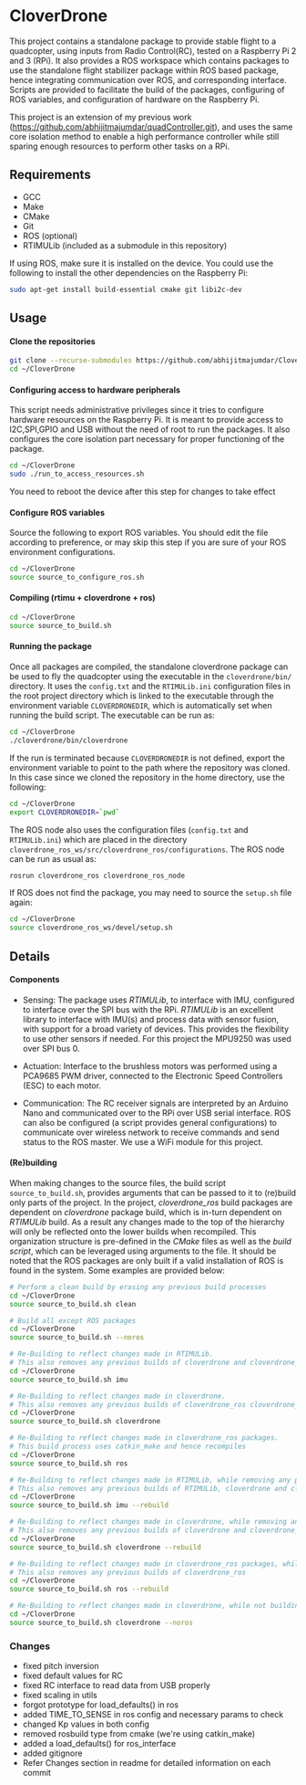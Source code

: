 # CloverDrone
This project contains a standalone package to provide stable flight to a quadcopter, using inputs from Radio Control(RC), tested on a Raspberry Pi 2 and 3 (RPi). It also provides a ROS workspace which contains packages to use the standalone flight stabilizer package within ROS based package, hence integrating communication over ROS, and corresponding interface. Scripts are provided to facilitate the build of the packages, configuring of ROS variables, and configuration of hardware on the Raspberry Pi.

This project is an extension of my previous work (https://github.com/abhijitmajumdar/quadController.git), and uses the same core isolation method to enable a high performance controller while still sparing enough resources to perform other tasks on a RPi.

## Requirements
- GCC
- Make
- CMake
- Git
- ROS (optional)
- RTIMULib (included as a submodule in this repository)

If using ROS, make sure it is installed on the device. You could use the following to install the other dependencies on the Raspberry Pi:
```sh
sudo apt-get install build-essential cmake git libi2c-dev
```

## Usage
#### Clone the repositories
```sh
git clone --recurse-submodules https://github.com/abhijitmajumdar/CloverDrone.git ~/CloverDrone
cd ~/CloverDrone
```
#### Configuring access to hardware peripherals
This script needs administrative privileges since it tries to configure hardware resources on the Raspberry Pi. It is meant to provide access to I2C,SPI,GPIO and USB without the need of root to run the packages. It also configures the core isolation part necessary for proper functioning of the package.
```sh
cd ~/CloverDrone
sudo ./run_to_access_resources.sh
```
You need to reboot the device after this step for changes to take effect
#### Configure ROS variables
Source the following to export ROS variables. You should edit the file according to preference, or may skip this step if you are sure of your ROS environment configurations.
```sh
cd ~/CloverDrone
source source_to_configure_ros.sh
```
#### Compiling (rtimu + cloverdrone + ros)
```sh
cd ~/CloverDrone
source source_to_build.sh
```
#### Running the package
Once all packages are compiled, the standalone cloverdrone package can be used to fly the quadcopter using the executable in the `cloverdrone/bin/` directory. It uses the `config.txt` and the `RTIMULib.ini` configuration files in the root project directory which is linked to the executable through the environment variable `CLOVERDRONEDIR`, which is automatically set when running the build script. The executable can be run as:
```sh
cd ~/CloverDrone
./cloverdrone/bin/cloverdrone
```
If the run is terminated because `CLOVERDRONEDIR` is not defined, export the environment variable to point to the path where the repository was cloned. In this case since we cloned the repository in the home directory, use the following:
```sh
cd ~/CloverDrone
export CLOVERDRONEDIR=`pwd`
```
The ROS node also uses the configuration files (`config.txt` and `RTIMULib.ini`) which are placed in the directory `cloverdrone_ros_ws/src/cloverdrone_ros/configurations`. The ROS node can be run as usual as:
```sh
rosrun cloverdrone_ros cloverdrone_ros_node
```

If ROS does not find the package, you may need to source the `setup.sh` file again:
```sh
cd ~/CloverDrone
source cloverdrone_ros_ws/devel/setup.sh
```

## Details
#### Components
- Sensing: The package uses *RTIMULib*, to interface with IMU, configured to interface over the SPI bus with the RPi. *RTIMULib* is an excellent library to interface with IMU(s) and process data with sensor fusion, with support for a broad variety of devices. This provides the flexibility to use other sensors if needed. For this project the MPU9250 was used over SPI bus 0.

- Actuation: Interface to the brushless motors was performed using a PCA9685 PWM driver, connected to the Electronic Speed Controllers (ESC) to each motor.

- Communication: The RC receiver signals are interpreted by an Arduino Nano and communicated over to the RPi over USB serial interface. ROS can also be configured (a script provides general configurations) to communicate over wireless network to receive commands and send status to the ROS master. We use a WiFi module for this project.

#### (Re)building
 When making changes to the source files, the build script `source_to_build.sh`, provides arguments that can be passed to it to (re)build only parts of the project. In the project, *cloverdrone_ros* build packages are dependent on *cloverdrone* package build, which is in-turn dependent on *RTIMULib* build. As a result any changes made to the top of the hierarchy will only be reflected onto the lower builds when recompiled. This organization structure is pre-defined in the *CMake* files as well as the *build script*, which can be leveraged using arguments to the file. It should be noted that the ROS packages are only built if a valid installation of ROS is found in the system. Some examples are provided below:
 ```sh
 # Perform a clean build by erasing any previous build processes
 cd ~/CloverDrone
 source source_to_build.sh clean

 # Build all except ROS packages
 cd ~/CloverDrone
 source source_to_build.sh --noros

 # Re-Building to reflect changes made in RTIMULib.
 # This also removes any previous builds of cloverdrone and cloverdrone_ros
 cd ~/CloverDrone
 source source_to_build.sh imu

 # Re-Building to reflect changes made in cloverdrone.
 # This also removes any previous builds of cloverdrone_ros cloverdrone_ros
 cd ~/CloverDrone
 source source_to_build.sh cloverdrone

 # Re-Building to reflect changes made in cloverdrone_ros packages.
 # This build process uses catkin_make and hence recompiles
 cd ~/CloverDrone
 source source_to_build.sh ros

 # Re-Building to reflect changes made in RTIMULib, while removing any previous builds
 # This also removes any previous builds of RTIMULib, cloverdrone and cloverdrone_ros
 cd ~/CloverDrone
 source source_to_build.sh imu --rebuild

 # Re-Building to reflect changes made in cloverdrone, while removing any previous builds
 # This also removes any previous builds of cloverdrone and cloverdrone_ros
 cd ~/CloverDrone
 source source_to_build.sh cloverdrone --rebuild

 # Re-Building to reflect changes made in cloverdrone_ros packages, while removing any previous builds
 # This also removes any previous builds of cloverdrone_ros
 cd ~/CloverDrone
 source source_to_build.sh ros --rebuild

 # Re-Building to reflect changes made in cloverdrone, while not building ros packages
 cd ~/CloverDrone
 source source_to_build.sh cloverdrone --noros
 ```


 ### Changes
 - fixed pitch inversion
 - fixed default values for RC
 - fixed RC interface to read data from USB properly
 - fixed scaling in utils
 - forgot prototype for load_defaults() in ros
 - added TIME_TO_SENSE in ros config and necessary params to check
 - changed Kp values in both config
 - removed rosbuild type from cmake (we're using catkin_make)
 - added a load_defaults() for ros_interface
 - added gitignore
 - Refer Changes section in readme for detailed information on each commit
